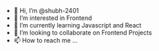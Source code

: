 - 👋 Hi, I’m @shubh-2401
- 👀 I’m interested in Frontend
- 🌱 I’m currently learning Javascript and React
- 💞️ I’m looking to collaborate on Frontend Projects
- 📫 How to reach me ...

<!---
shubh-2401/shubh-2401 is a ✨ special ✨ repository because its `README.md` (this file) appears on your GitHub profile.
You can click the Preview link to take a look at your changes.
--->
